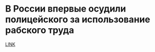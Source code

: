 # В России впервые осудили полицейского за использование рабского труда



[LINK](https://varlamov.ru/4136369.html)